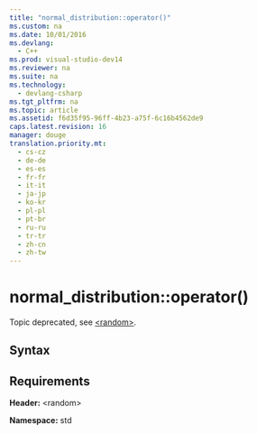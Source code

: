 ```yaml
---
title: "normal_distribution::operator()"
ms.custom: na
ms.date: 10/01/2016
ms.devlang: 
  - C++
ms.prod: visual-studio-dev14
ms.reviewer: na
ms.suite: na
ms.technology: 
  - devlang-csharp
ms.tgt_pltfrm: na
ms.topic: article
ms.assetid: f6d35f95-96ff-4b23-a75f-6c16b4562de9
caps.latest.revision: 16
manager: douge
translation.priority.mt: 
  - cs-cz
  - de-de
  - es-es
  - fr-fr
  - it-it
  - ja-jp
  - ko-kr
  - pl-pl
  - pt-br
  - ru-ru
  - tr-tr
  - zh-cn
  - zh-tw
---
```

# normal_distribution::operator()
Topic deprecated, see [<random\>](../Topic/%3Crandom%3E.md).  
  
## Syntax  
  
## Requirements  
 **Header:** <random\>  
  
 **Namespace:** std
